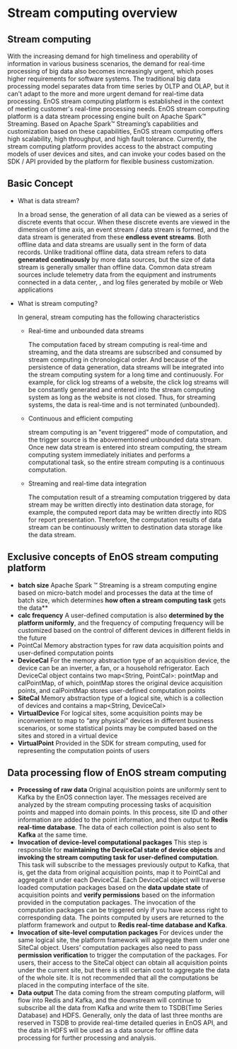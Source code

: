# Stream computing overview

## Stream computing

With the increasing demand for high timeliness and operability of information in various business scenarios, the demand for real-time processing of big data also becomes increasingly urgent, which poses higher requirements for software systems. The traditional big data processing model separates data from time series by OLTP and OLAP, but it can't adapt to the more and more urgent demand for real-time data processing. EnOS stream computing platform is established in the context of meeting customer's real-time processing needs.
EnOS stream computing platform is a data stream processing engine built on Apache Spark™ Streaming. Based on Apache Spark™ Streaming’s capabilities and customization based on these capabilities, EnOS stream computing offers high scalability, high throughput, and high fault tolerance. Currently, the stream computing platform provides access to the abstract computing models of user devices and sites, and can invoke your codes based on the SDK / API provided by the platform for flexible business customization.

## Basic Concept

- What is data stream?

    In a broad sense, the generation of all data can be viewed as a series of discrete events that occur. When these discrete events are viewed in the dimension of time axis, an event stream / data stream is formed, and the data stream is generated from these **endless event streams**. Both offline data and data streams are usually sent in the form of data records. Unlike traditional offline data, data stream refers to data **generated continuously** by more data sources, but the size of data stream is generally smaller than offline data. Common data stream sources include telemetry data from the equipment and instruments connected in a data center, , and log files generated by mobile or Web applications

- What is stream computing?

    In general, stream computing has the following characteristics

    + Real-time and unbounded data streams

        The computation faced by stream computing is real-time and streaming, and the data streams are subscribed and consumed by stream computing in chronological order. And because of the persistence of data generation, data streams will be integrated into the stream computing system for a long time and continuously. For example, for click log streams of a website, the click log streams will be constantly generated and entered into the stream computing system as long as the website is not closed. Thus, for streaming systems, the data is real-time and is not terminated (unbounded).

    + Continuous and efficient computing

       stream computing is an "event triggered" mode of computation, and the trigger source is the abovementioned unbounded data stream. Once new data stream is entered into stream computing, the stream computing system immediately initiates and performs a computational task, so the entire stream computing is a continuous computation.

    + Streaming and real-time data integration

        The computation result of a streaming computation triggered by data stream may be written directly into destination data storage, for example, the computed report data may be written directly into RDS for report presentation. Therefore, the computation results of data stream can be continuously written to destination data storage like the data stream.

## Exclusive concepts of EnOS stream computing platform

- **batch size**
    Apache Spark ™ Streaming is a stream computing engine based on micro-batch model and processes the data at the time of batch size, which determines **how often a stream computing task** gets the data**
- **calc frequency**
    A user-defined computation is also **determined by the platform uniformly**, and the frequency of computing frequency will be customized based on the control of different devices in different fields in the future
- PointCal
    Memory abstraction types for raw data acquisition points and user-defined computation points
- **DeviceCal**
    For the memory abstraction type of an acquisition device, the device can be an inverter, a fan, or a household refrigerator. Each DeviceCal object contains two map<String, PointCal>: pointMap and calPointMap, of which, pointMap stores the original device acquisition points, and calPointMap stores user-defined computation points
- **SiteCal**
    Memory abstraction type of a logical site, which is a collection of devices and contains a map<String, DeviceCal>
- **VirtualDevice**
    For logical sites, some acquisition points may be inconvenient to map to “any physical” devices in different business scenarios, or some statistical points may be computed based on the sites and stored in a virtual device
- **VirtualPoint**
    Provided in the SDK for stream computing, used for representing the computation points of users


## Data processing flow of EnOS stream computing

- **Processing of raw data**
    Original acquisition points are uniformly sent to Kafka by the EnOS connection layer. The messages received are analyzed by the stream computing processing tasks of acquisition points and mapped into domain points. In this process, site ID and other information are added to the point information, and then output to **Redis real-time database**. The data of each collection point is also sent to **Kafka** at the same time.
- **Invocation of device-level computational packages**
    This step is responsible for **maintaining the DeviceCal state of device objects** and **invoking the stream computing task for user-defined computation**. This task will subscribe to the messages previously output to Kafka, that is, get the data from original acquisition points, map it to PointCal and aggregate it under each DeviceCal. Each DeviceCal object will traverse loaded computation packages based on the **data update state** of acquisition points and **verify permissions** based on the information provided in the computation packages. The invocation of the computation packages can be triggered only if you have access right to corresponding data. The points computed by users are returned to the platform framework and output to **Redis real-time database and Kafka**.
- **Invocation of site-level computation packages**
    For devices under the same logical site, the platform framework will aggregate them under one SiteCal object. Users’ computation packages also need to pass **permission verification** to trigger the computation of the packages. For users, their access to the SiteCal object can obtain all acquisition points under the current site, but there is still certain cost to aggregate the data of the whole site. It is not recommended that all the computations be placed in the computing interface of the site.
- **Data output**
    The data coming from the stream computing platform, will flow into Redis and Kafka, and the downstream will continue to subscribe all the data from Kafka and write them to TSDB(Time Series Database) and HDFS. Generally, only the data of last three months are reserved in TSDB to provide real-time detailed queries in EnOS API, and the data in HDFS will be used as a data source for offline data processing for further processing and analysis.
